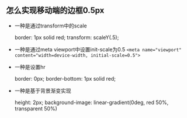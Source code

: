 ## 怎么实现移动端的边框0.5px
* 一种是通过transform中的scale

    border: 1px solid red;
    transform: scaleY(.5);
    
* 一种是通过meta viewport中设置init-scale为0.5
`<meta name="viewport" content="width=device-width, initial-scale=0.5">`


* 一种是设置hr

    border: 0px;
    border-bottom: 1px solid red;
* 一种是基于背景渐变实现

    height: 2px;
    background-image: linear-gradient(0deg, red 50%, transparent 50%)